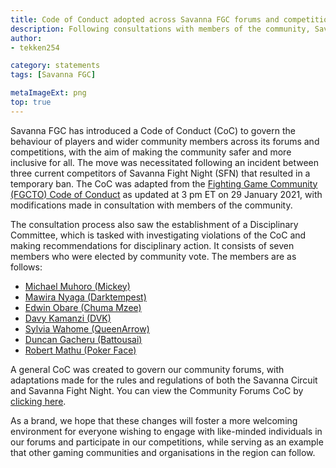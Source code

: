 ```yaml
---
title: Code of Conduct adopted across Savanna FGC forums and competitions
description: Following consultations with members of the community, Savanna FGC has introduced a Code of Conduct across its community forums and competitions with the aim of making the community safer and more inclusive for all.
author:
- tekken254

category: statements
tags: [Savanna FGC]

metaImageExt: png
top: true
---
```

Savanna FGC has introduced a Code of Conduct (CoC) to govern the behaviour of players and wider community members across its forums and competitions, with the aim of making the community safer and more inclusive for all. The move was necessitated following an incident between three current competitors of Savanna Fight Night (SFN) that resulted in a temporary ban. The CoC was adapted from the [Fighting Game Community (FGCTO) Code of Conduct](https://docs.google.com/document/d/1jWtS4uoKCR4IbQ-7_QKeWoshwXicycm2pejwFuNUgPA/edit) as updated at 3 pm ET on 29 January 2021, with modifications made in consultation with members of the community.

The consultation process also saw the establishment of a Disciplinary Committee, which is tasked with investigating violations of the CoC and making recommendations for disciplinary action. It consists of seven members who were elected by community vote. The members are as follows:

* [Michael Muhoro (Mickey)](/circuit/tekken/profile.html?id=2907096)
* [Mawira Nyaga (Darktempest)](/circuit/tekken/profile.html?id=0749083)
* [Edwin Obare (Chuma Mzee)](/circuit/tekken/profile.html?id=4241790)
* [Davy Kamanzi (DVK)](/circuit/tekken/profile.html?id=4092983)
* [Sylvia Wahome (QueenArrow)](/circuit/tekken/profile.html?id=4455946)
* [Duncan Gacheru (Battousai)](/circuit/tekken/profile.html?id=0145831)
* [Robert Mathu (Poker Face)](/circuit/tekken/profile.html?id=4291033)

A general CoC was created to govern our community forums, with adaptations made for the rules and regulations of both the Savanna Circuit and Savanna Fight Night. You can view the Community Forums CoC by [clicking here](/assets/docs/general/community-forums-coc.pdf).

As a brand, we hope that these changes will foster a more welcoming environment for everyone wishing to engage with like-minded individuals in our forums and participate in our competitions, while serving as an example that other gaming communities and organisations in the region can follow.
